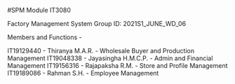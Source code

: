 #SPM Module IT3080

Factory Management System 
Group ID: 2021S1_JUNE_WD_06

Members and Functions - 

IT19129440 - Thiranya M.A.R. - Wholesale Buyer and Production Management
IT19048338 - Jayasingha H.M.C.P. - Admin and Financial Management
IT19156316 - Rajapaksha R.M. - Store and Profile Management 
IT19189086 - Rahman S.H. - Employee Management 


